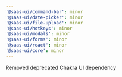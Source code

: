 ```yaml
---
'@saas-ui/command-bar': minor
'@saas-ui/date-picker': minor
'@saas-ui/file-upload': minor
'@saas-ui/hotkeys': minor
'@saas-ui/modals': minor
'@saas-ui/forms': minor
'@saas-ui/react': minor
'@saas-ui/core': minor
---
```


Removed deprecated Chakra UI dependency
